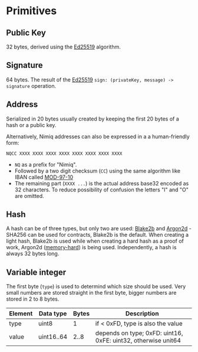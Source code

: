 # Primitives

## Public Key
32 bytes, derived using the [Ed25519](https://ed25519.cr.yp.to/) algorithm.

## Signature
64 bytes. The result of the [Ed25519](https://ed25519.cr.yp.to/) `sign: (privateKey, message) -> signature` operation.

## Address
Serialized in 20 bytes usually created by keeping the first 20 bytes of a hash or a public key.

Alternatively, Nimiq addresses can also be expressed in a a human-friendly form:

```
NQCC XXXX XXXX XXXX XXXX XXXX XXXX XXXX XXXX
```

* `NQ` as a prefix for "Nimiq".
* Followed by a two digit checksum (`CC`) using the same algorithm like IBAN called [MOD-97-10](https://en.wikipedia.org/wiki/International_Bank_Account_Number#Check_digits)
* The remaining part (`XXXX ...`) is the actual address base32 encoded as 32 characters. To reduce possibility of confusion the letters "I" and "O" are omitted.

## Hash
A hash can be of three types, but only two are used: [Blake2b](https://en.wikipedia.org/wiki/BLAKE_%28hash_function%29#Blake2b_algorithm) and [Argon2d](https://en.wikipedia.org/wiki/Argon2) - SHA256 can be used for contracts, Blake2b is the default.
When creating a light hash, Blake2b is used while when creating a hard hash as a proof of work, Argon2d ([memory-hard](https://en.wikipedia.org/wiki/Memory_bound_function)) is being used.
Independently, a hash is always 32 bytes long.

## Variable integer

The first byte (`type`) is used to determind which size should be used. Very small numbers are stored straight in the first byte, bigger numbers are stored in 2 to 8 bytes.

| Element   | Data type   | Bytes     | Description                |
|-----------|-------------|-----------|----------------------------|
| type      | uint8       | 1	 		    | if < 0xFD, type is also the value
| value     | uint16..64  | 2..8	    | depends on type; 0xFD: uint16, 0xFE: uint32, otherwise unit64


